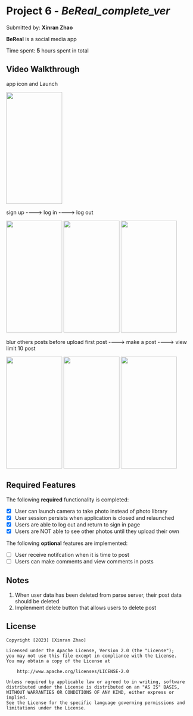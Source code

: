 # Project 6 - *BeReal_complete_ver*

Submitted by: **Xinran Zhao**

**BeReal** is a social media app

Time spent: **5** hours spent in total

## Video Walkthrough

app icon and Launch 

<img src="https://user-images.githubusercontent.com/114776583/229682503-f417ce22-8a72-4b6d-8446-e160a368357a.gif" width="150" height="300" />


sign up ----> log in ----> log out

<img src="https://user-images.githubusercontent.com/114776583/229683574-b8855774-e063-42f0-9d90-07d46173ac03.gif" width="150" height="300" /> <img src="https://user-images.githubusercontent.com/114776583/229685455-551d5338-7838-43f3-913c-fbb0c4b00e3c.gif" width="150" height="300" /> <img src="https://user-images.githubusercontent.com/114776583/229684382-a8bbbebf-9a8a-4cc4-8f97-0178666ba6f8.gif" width="150" height="300" />


blur others posts before upload first post ----> make a post ----> view limit 10 post 

<img src="https://user-images.githubusercontent.com/114776583/229683574-b8855774-e063-42f0-9d90-07d46173ac03.gif" width="150" height="300" /> <img src="https://user-images.githubusercontent.com/114776583/229684074-49963c43-e9eb-4229-8815-e016a7176f13.gif" width="150" height="300" /> <img src="https://user-images.githubusercontent.com/114776583/229684624-723f8ad8-9e18-4651-a630-17217b267226.gif" width="150" height="300" />


## Required Features

The following **required** functionality is completed:

- [x] User can launch camera to take photo instead of photo library
- [x] User session persists when application is closed and relaunched
- [x] Users are able to log out and return to sign in page
- [x] Users are NOT able to see other photos until they upload their own	
 
The following **optional** features are implemented:

- [ ] User receive notifcation when it is time to post
- [ ] Users can make comments and view comments in posts	

## Notes

1. When user data has been deleted from parse server, their post data should be deleted
2. Implenment delete button that allows users to delete post

## License

    Copyright [2023] [Xinran Zhao]

    Licensed under the Apache License, Version 2.0 (the "License");
    you may not use this file except in compliance with the License.
    You may obtain a copy of the License at

        http://www.apache.org/licenses/LICENSE-2.0

    Unless required by applicable law or agreed to in writing, software
    distributed under the License is distributed on an "AS IS" BASIS,
    WITHOUT WARRANTIES OR CONDITIONS OF ANY KIND, either express or implied.
    See the License for the specific language governing permissions and
    limitations under the License.
